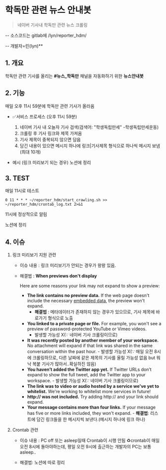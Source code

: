 # 학독만 관련 뉴스 안내봇
> 네이버 기사내 학독만 관련 뉴스 크롤링
 
-- 소스코드는 gitlab에 /lyn/reporter_hdm/

-- 개발자=린(lyn)**

**1. 개요**
----------

학독만 관련 기사를 올리는 **#뉴스_학독만** 채널을 자동화하기 위한 **뉴스안내봇**

**2. 기능**
----------
매일 오후 11시 59분에 학독만 관련 기사가 올라옴
- ✅서비스 프로세스
	(오후 11시 59분)
	1.  네이버 기사 내 오늘자 기사 검색(검색어: "학생독립만세" -학생독립만세운동)
	2.  크롤링 후 기사 링크와 제목 가져옴
	3.  기사 제목이 중복되지 않으면 담음
	4.  담긴 내용이 있으면 메시지 하나에 링크|기사제목 형식으로 하나씩 메시지 보냄(최대 10개)

- 예시
	(링크 미리보기 되는 경우)
	노션에 정리

**3. TEST**
----------

매일 11시로 테스트

```
0 11 * * * ~/reporter_hdm/start_crawling.sh >> ~/reporter_hdm/crontab_log.txt 2>&1

```

11시에 정상적으로 알림

노션에 정리

**4. 이슈**
----------

1.  링크 미리보기 지원 관련
    
    -   이슈 내용 : 링크 미리보기가 안되는 경우가 왕왕 있음.
        
    -   해결법 :
        **When previews don't display**

		Here are some reasons your link may not expand to show a preview:
		- **The link contains no preview data.** If the web page doesn't include the necessary [embedded data](https://medium.com/slack-developer-blog/everything-you-ever-wanted-to-know-about-unfurling-but-were-afraid-to-ask-or-how-to-make-your-e64b4bb9254), the preview won't expand.
		    - **해결법** : 메타데이터가 존재하지 않는 경우가 있으므로, 기사 제목에 바로가기 형식으로 노출
		-  **You linked to a private page or file.** For example, you won't see a preview of password-protected YouTube or Vimeo videos.
		    -   발생할 가능성 X(∵ 네이버 기사 크롤링이므로)
		-   **It was recently posted by another member of your workspace.** No attachment will expand if that link was shared in the same conversation within the past hour.
			    -   발생할 가능성 X(∵ 매일 오전 8시에 크롤링하므로, 다른 날짜에 같은 제목의 기사를 올릴 가능성 없음 but 워낙 복붙 기사가 많아서..확실하진 않음)
		-  **You haven’t added the Twitter app yet.** If Twitter URLs don’t expand to show the full tweet, add the Twitter app to your workspace.
			    -   발생할 가능성 X(∵ 네이버 기사 크롤링이므로)
		-   **The link was to video or audio hosted by a service we've yet to whitelist.** We're working to whitelist more services in future!
		-   **http:// was not included.** Try adding http:// and your link should expand.
		-   **Your message contains more than four links.** If your message has five or more links included, they won't expand.
			    -   **해결법**: 리스트에 담긴 링크들을 한 메시지씩 보낸다.(메시지 하나에 링크 하나)
	    
        
2.  Crontab 관련
    -   이슈 내용 : PC off 또는 asleep일때 Crontab이 시행 안됨
	    ♻️crontab이 매일 오전 8시에 돌아야하는데, 평일 오전 9시에 출근하는 개발자의 PC는 보통 asleep..
    
    -   해결법: 노션에 따로 정리
